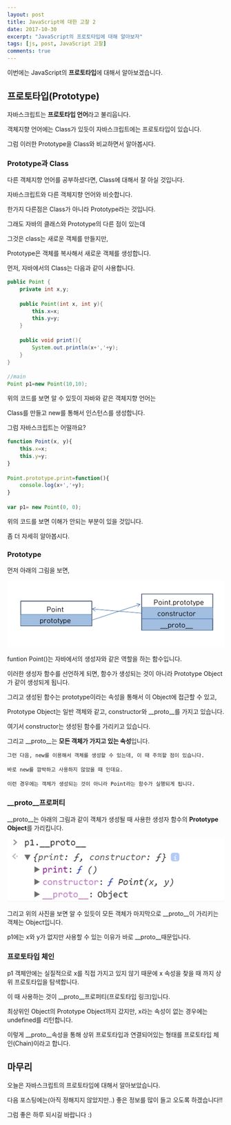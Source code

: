 ```yaml
---
layout: post
title: JavaScript에 대한 고찰 2
date: 2017-10-30
excerpt: "JavaScript의 프로토타입에 대해 알아보자"
tags: [js, post, JavaScript 고찰]
comments: true
---
```


이번에는 JavaScript의 **프로토타입**에 대해서 알아보겠습니다.

## 프로토타입(Prototype)

자바스크립트는 **프로토타입 언어**라고 불리웁니다.

객체지향 언어에는 Class가 있듯이 자바스크립트에는 프로토타입이 있습니다.

그럼 이러한 Prototype을 Class와 비교하면서 알아봅시다.

### Prototype과 Class

다른 객체지향 언어를 공부하셨다면, Class에 대해서 잘 아실 것입니다.

자바스크립트와 다른 객체지향 언어와 비슷합니다.

한가지 다른점은 Class가 아니라 Prototype라는 것입니다.

그래도 자바의 클래스와 Prototype의 다른 점이 있는데 

그것은 class는 새로운 객체를 만들지만,

Prototype은 객체를 복사해서 새로운 객체를 생성합니다.

먼저, 자바에서의 Class는 다음과 같이 사용합니다.

```Java
public Point {
    private int x,y;

    public Point(int x, int y){
        this.x=x;
        this.y=y;
    }

    public void print(){
        System.out.println(x+','+y);
    }
}

//main
Point p1=new Point(10,10);
```

위의 코드를 보면 알 수 있듯이 자바와 같은 객체지향 언어는 

Class를 만들고 new를 통해서 인스턴스를 생성합니다.

그럼 자바스크립트는 어떨까요?

```js
function Point(x, y){
    this.x=x;
    this.y=y;
}

Point.prototype.print=function(){
    console.log(x+','+y);
}

var p1= new Point(0, 0);
```

위의 코드를 보면 이해가 안되는 부분이 있을 것입니다.

좀 더 자세히 알아봅시다.

### Prototype

먼저 아래의 그림을 보면,

![prototype](../img/prototype02.png)

funtion Point()는 자바에서의 생성자와 같은 역할을 하는 함수입니다.

이러한 생성자 함수를 선언하게 되면, 함수가 생성되는 것이 아니라 Prototype Object가 같이 생성되게 됩니다.

그리고 생성된 함수는 prototype이라는 속성을 통해서 이 Object에 접근할 수 있고, 

Prototype Object는 일반 객체와 같고, constructor와 __proto__를 가지고 있습니다.

여기서 constructor는 생성된 함수를 가리키고 있습니다.

그리고 __proto__는 **모든 객체가 가지고 있는 속성**입니다.

```
그런 다음, new를 이용해서 객체를 생성할 수 있는데, 이 때 주의할 점이 있습니다.

바로 new를 깜박하고 사용하지 않았을 때 인데요.

이런 경우에는 객체가 생성되는 것이 아니라 Point라는 함수가 실행되게 됩니다.
```

### __proto__프로퍼티

__proto__는 아래의 그림과 같이 객체가 생성될 때 사용한 생성자 함수의 **Prototype Object**를 가리킵니다.

![prototype](../img/prototype01.png)

그리고 위의 사진을 보면 알 수 있듯이 모든 객체가 마지막으로  __proto__이 가리키는 객체는 Object입니다.

p1에는 x와 y가 없지만 사용할 수 있는 이유가 바로 __proto__때문입니다.

### 프로토타입 체인

p1 객체안에는 실질적으로 x를 직접 가지고 있지 않기 때문에 x 속성을 찾을 때 까지 상위 프로토타입을 탐색합니다.

 이 때 사용하는 것이 __proto__프로퍼티(프로토타입 링크)입니다.

최상위인 Object의 Prototype Object까지 갔지만, x라는 속성이 없는 경우에는 undefined를 리턴합니다. 

이렇게 __proto__속성을 통해 상위 프로토타입과 연결되어있는 형태를 프로토타입 체인(Chain)이라고 합니다.

## 마무리

오늘은 자바스크립트의 프로토타입에 대해서 알아보았습니다.

다음 포스팅에는(아직 정해지지 않았지만..) 좋은 정보를 많이 들고 오도록 하겠습니다!!

그럼 좋은 하루 되시길 바랍니다 :)
